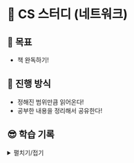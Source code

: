 # 📗 CS 스터디 (네트워크)
## 🎯 목표
 - 책 완독하기!

## 🙋 진행 방식
 - 정해진 범위만큼 읽어온다!
 - 공부한 내용을 정리해서 공유한다!

## 😎 학습 기록
<details>
    <summary>펼치기/접기</summary>

 <h3> 1주차 (23.05.23 ~ 23.05.30) </h3>
 <ul>
   <li> 1장 : 웹과 네트워크의 기본에 대해서 알아보자 </li>
   <li> 2장 : 간단한 프로토콜 HTTP </li>
 </ul>

 <h3> 2주차 (23.05.31 ~ 23.06.06) </h3>
 <ul>
   <li> 3장 : HTTP의 정보는 HTTP 메시지에 있다 </li>
   <li> 4장 : 결과를 전달하는 HTTP 상태 코드 </li>
 </ul> 

 <h3> 3주차 (23.06.07 ~ 23.06.13) </h3>
 <ul>
   <li> 5장 : HTTP와 연계하는 웹 서버 </li>
 </ul> 

 <h3> 4주차 (23.06.14 ~ 23.06.20) </h3>
 <ul>
   <li> 6장 : HTTP 헤더 </li>
 </ul> 
 
</details>
